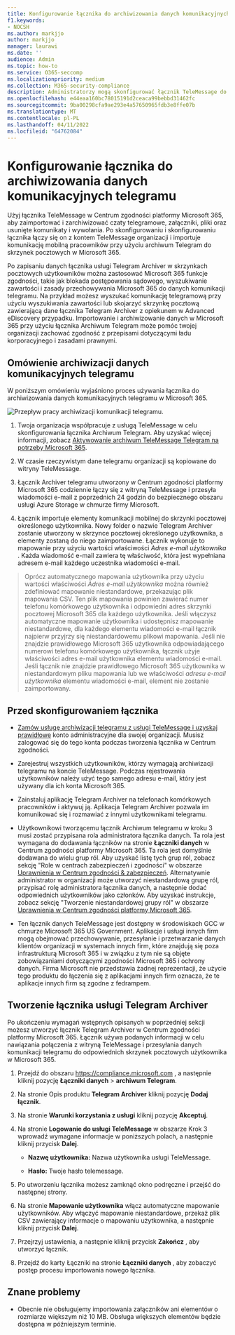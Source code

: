 ```yaml
---
title: Konfigurowanie łącznika do archiwizowania danych komunikacyjnych telegramu w Microsoft 365
f1.keywords:
- NOCSH
ms.author: markjjo
author: markjjo
manager: laurawi
ms.date: ''
audience: Admin
ms.topic: how-to
ms.service: O365-seccomp
ms.localizationpriority: medium
ms.collection: M365-security-compliance
description: Administratorzy mogą skonfigurować łącznik TeleMessage do importowania i archiwizowania danych komunikacyjnych telegramu w Microsoft 365. Umożliwia to archiwizowanie danych ze źródeł danych innych firm w Microsoft 365 dzięki czemu można używać funkcji zgodności, takich jak blokada prawna, wyszukiwanie zawartości i zasady przechowywania, aby zarządzać danymi innych firm w organizacji.
ms.openlocfilehash: e44eaa160bc78015191d2ceaca99bebbd31462fc
ms.sourcegitcommit: 9ba00298cfa9ae293e4a57650965fdb3e8ffe07b
ms.translationtype: MT
ms.contentlocale: pl-PL
ms.lasthandoff: 04/11/2022
ms.locfileid: "64762084"
---
```

# <a name="set-up-a-connector-to-archive-telegram-communications-data"></a>Konfigurowanie łącznika do archiwizowania danych komunikacyjnych telegramu

Użyj łącznika TeleMessage w Centrum zgodności platformy Microsoft 365, aby zaimportować i zarchiwizować czaty telegramowe, załączniki, pliki oraz usunięte komunikaty i wywołania. Po skonfigurowaniu i skonfigurowaniu łącznika łączy się on z kontem TeleMessage organizacji i importuje komunikację mobilną pracowników przy użyciu archiwum Telegram do skrzynek pocztowych w Microsoft 365.

Po zapisaniu danych łącznika usługi Telegram Archiver w skrzynkach pocztowych użytkowników można zastosować Microsoft 365 funkcje zgodności, takie jak blokada postępowania sądowego, wyszukiwanie zawartości i zasady przechowywania Microsoft 365 do danych komunikacji telegramu. Na przykład możesz wyszukać komunikację telegramową przy użyciu wyszukiwania zawartości lub skojarzyć skrzynkę pocztową zawierającą dane łącznika Telegram Archiver z opiekunem w Advanced eDiscovery przypadku. Importowanie i archiwizowanie danych w Microsoft 365 przy użyciu łącznika Archiwum Telegram może pomóc twojej organizacji zachować zgodność z przepisami dotyczącymi ładu korporacyjnego i zasadami prawnymi.

## <a name="overview-of-archiving-telegram-communications-data"></a>Omówienie archiwizacji danych komunikacyjnych telegramu

W poniższym omówieniu wyjaśniono proces używania łącznika do archiwizowania danych komunikacyjnych telegramu w Microsoft 365.

![Przepływ pracy archiwizacji komunikacji telegramu.](../media/TelegramConnectorWorkflow.png)

1. Twoja organizacja współpracuje z usługą TeleMessage w celu skonfigurowania łącznika Archiwum Telegram. Aby uzyskać więcej informacji, zobacz [Aktywowanie archiwum TeleMessage Telegram na potrzeby Microsoft 365](https://www.telemessage.com/microsoft-365-activation-for-telegram-archiver/).

2. W czasie rzeczywistym dane telegramu organizacji są kopiowane do witryny TeleMessage.

3. Łącznik Archiver telegramu utworzony w Centrum zgodności platformy Microsoft 365 codziennie łączy się z witryną TeleMessage i przesyła wiadomości e-mail z poprzednich 24 godzin do bezpiecznego obszaru usługi Azure Storage w chmurze firmy Microsoft.

4. Łącznik importuje elementy komunikacji mobilnej do skrzynki pocztowej określonego użytkownika. Nowy folder o nazwie Telegram Archiver zostanie utworzony w skrzynce pocztowej określonego użytkownika, a elementy zostaną do niego zaimportowane. Łącznik wykonuje to mapowanie przy użyciu wartości właściwości *Adres e-mail użytkownika* . Każda wiadomość e-mail zawiera tę właściwość, która jest wypełniana adresem e-mail każdego uczestnika wiadomości e-mail.

> Oprócz automatycznego mapowania użytkownika przy użyciu wartości właściwości *Adres e-mail użytkownika* można również zdefiniować mapowanie niestandardowe, przekazując plik mapowania CSV. Ten plik mapowania powinien zawierać numer telefonu komórkowego użytkownika i odpowiedni adres skrzynki pocztowej Microsoft 365 dla każdego użytkownika. Jeśli włączysz automatyczne mapowanie użytkownika i udostępnisz mapowanie niestandardowe, dla każdego elementu wiadomości e-mail łącznik najpierw przyjrzy się niestandardowemu plikowi mapowania. Jeśli nie znajdzie prawidłowego Microsoft 365 użytkownika odpowiadającego numerowi telefonu komórkowego użytkownika, łącznik użyje właściwości adres e-mail użytkownika elementu wiadomości e-mail. Jeśli łącznik nie znajdzie prawidłowego Microsoft 365 użytkownika w niestandardowym pliku mapowania lub we właściwości *adresu e-mail użytkownika* elementu wiadomości e-mail, element nie zostanie zaimportowany.

## <a name="before-you-set-up-a-connector"></a>Przed skonfigurowaniem łącznika

- [Zamów usługę archiwizacji telegramu z usługi TeleMessage i uzyskaj prawidłowe](https://www.telemessage.com/mobile-archiver/order-mobile-archiver-for-o365/) konto administracyjne dla swojej organizacji. Musisz zalogować się do tego konta podczas tworzenia łącznika w Centrum zgodności.

- Zarejestruj wszystkich użytkowników, którzy wymagają archiwizacji telegramu na koncie TeleMessage. Podczas rejestrowania użytkowników należy użyć tego samego adresu e-mail, który jest używany dla ich konta Microsoft 365.

- Zainstaluj aplikację Telegram Archiver na telefonach komórkowych pracowników i aktywuj ją. Aplikacja Telegram Archiver pozwala im komunikować się i rozmawiać z innymi użytkownikami telegramu.

- Użytkownikowi tworzącemu łącznik Archiwum telegramu w kroku 3 musi zostać przypisana rola administratora łącznika danych. Ta rola jest wymagana do dodawania łączników na stronie **Łączniki danych** w Centrum zgodności platformy Microsoft 365. Ta rola jest domyślnie dodawana do wielu grup ról. Aby uzyskać listę tych grup ról, zobacz sekcję "Role w centrach zabezpieczeń i zgodności" w obszarze [Uprawnienia w Centrum zgodności & zabezpieczeń](../security/office-365-security/permissions-in-the-security-and-compliance-center.md#roles-in-the-security--compliance-center). Alternatywnie administrator w organizacji może utworzyć niestandardową grupę ról, przypisać rolę administratora łącznika danych, a następnie dodać odpowiednich użytkowników jako członków. Aby uzyskać instrukcje, zobacz sekcję "Tworzenie niestandardowej grupy ról" w obszarze [Uprawnienia w Centrum zgodności platformy Microsoft 365](microsoft-365-compliance-center-permissions.md#create-a-custom-role-group).

- Ten łącznik danych TeleMessage jest dostępny w środowiskach GCC w chmurze Microsoft 365 US Government. Aplikacje i usługi innych firm mogą obejmować przechowywanie, przesyłanie i przetwarzanie danych klientów organizacji w systemach innych firm, które znajdują się poza infrastrukturą Microsoft 365 i w związku z tym nie są objęte zobowiązaniami dotyczącymi zgodności Microsoft 365 i ochrony danych. Firma Microsoft nie przedstawia żadnej reprezentacji, że użycie tego produktu do łączenia się z aplikacjami innych firm oznacza, że te aplikacje innych firm są zgodne z fedrampem.

## <a name="create-a-telegram-archiver-connector"></a>Tworzenie łącznika usługi Telegram Archiver

Po ukończeniu wymagań wstępnych opisanych w poprzedniej sekcji możesz utworzyć łącznik Telegram Archiver w Centrum zgodności platformy Microsoft 365. Łącznik używa podanych informacji w celu nawiązania połączenia z witryną TeleMessage i przesyłania danych komunikacji telegramu do odpowiednich skrzynek pocztowych użytkownika w Microsoft 365.

1. Przejdź do obszaru <https://compliance.microsoft.com> , a następnie kliknij pozycję **Łączniki danych** > **archiwum Telegram**.

2. Na stronie Opis produktu **Telegram Archiver** kliknij pozycję **Dodaj łącznik**.

3. Na stronie **Warunki korzystania z usługi** kliknij pozycję **Akceptuj**.

4. Na stronie **Logowanie do usługi TeleMessage** w obszarze Krok 3 wprowadź wymagane informacje w poniższych polach, a następnie kliknij przycisk **Dalej**.

    - **Nazwę użytkownika:** Nazwa użytkownika usługi TeleMessage.

    - **Hasło:** Twoje hasło telemessage.

5. Po utworzeniu łącznika możesz zamknąć okno podręczne i przejść do następnej strony.

6. Na stronie **Mapowanie użytkownika** włącz automatyczne mapowanie użytkowników. Aby włączyć mapowanie niestandardowe, przekaż plik CSV zawierający informacje o mapowaniu użytkownika, a następnie kliknij przycisk **Dalej**.

7. Przejrzyj ustawienia, a następnie kliknij przycisk **Zakończ** , aby utworzyć łącznik.

8. Przejdź do karty Łączniki na stronie **Łączniki danych** , aby zobaczyć postęp procesu importowania nowego łącznika.

## <a name="known-issues"></a>Znane problemy

- Obecnie nie obsługujemy importowania załączników ani elementów o rozmiarze większym niż 10 MB. Obsługa większych elementów będzie dostępna w późniejszym terminie.
